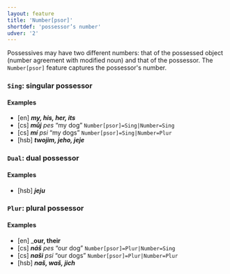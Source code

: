 ```yaml
---
layout: feature
title: 'Number[psor]'
shortdef: 'possessor’s number'
udver: '2'
---
```


Possessives may have two different numbers: that of the possessed object (number agreement with
modified noun) and that of the possessor. The `Number[psor]` feature captures the possessor's number.

### <a name="Sing">`Sing`</a>: singular possessor

#### Examples

* [en] _<b>my, his, her, its</b>_
* [cs] _<b>můj</b> pes_ “my dog” `Number[psor]=Sing|Number=Sing`
* [cs] _<b>mí</b> psi_ “my dogs” `Number[psor]=Sing|Number=Plur`
* [hsb] _<b>twojim, jeho, jeje</b>_

### <a name="Dual">`Dual`</a>: dual possessor

#### Examples

* [hsb] _<b>jeju</b>_

### <a name="Plur">`Plur`</a>: plural possessor

#### Examples

* [en] _<b>our, their</b>
* [cs] _<b>náš</b> pes_ “our dog” `Number[psor]=Plur|Number=Sing`
* [cs] _<b>naši</b> psi_ “our dogs” `Number[psor]=Plur|Number=Plur`
* [hsb] _<b>naš, waš, jich</b>_

<!-- Interlanguage links updated St lis 3 20:58:25 CET 2021 -->
